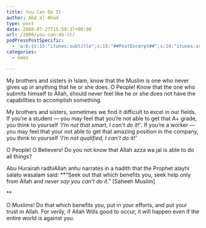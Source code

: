 ```yaml
---
title: You Can Do It
author: Abd al-Ahad
type: post
date: 2008-07-27T15:59:37+00:00
url: /2008/you-can-do-it/
podPressPostSpecific:
  - 'a:6:{s:15:"itunes:subtitle";s:15:"##PostExcerpt##";s:14:"itunes:summary";s:15:"##PostExcerpt##";s:15:"itunes:keywords";s:17:"##WordPressCats##";s:13:"itunes:author";s:10:"##Global##";s:15:"itunes:explicit";s:2:"No";s:12:"itunes:block";s:2:"No";}'
categories:
  - Gems

---
```

My brothers and sisters in Islam, know that the Muslim is one who never gives up in anything that he or she does. O People! Know that the one who submits himself to Allah, should never feel like he or she does not have the capabilities to accomplish something.

My brothers and sisters, sometimes we find it difficult to excel in our fields. If you&#8217;re a student &#8212; you may feel that you&#8217;re not able to get that A+ grade, you think to yourself _&#8216;I&#8217;m not that smart, I can&#8217;t do it!&#8217;_. If you&#8217;re a worker &#8212; you may feel that your not able to get that amazing position in the company, you think to yourself _&#8216;I&#8217;m not qualified, I can&#8217;t do it!&#8217;_ 

O People! O Believers! Do you not know that Allah azza wa jal is able to do all things?

Abu Hurairah radhiAllah anhu narrates in a hadith that the Prophet alayhi salatu wasalam said: **&#8220;Seek out that which benefits you, seek help only from Allah and _never say you can&#8217;t do it_.&#8221; [Saheeh Muslim]
  
** 

O Muslims! Do that which benefits you, put in your efforts, and put your trust in Allah. For verily, if Allah Wills good to occur, it will happen even if the entire world is against you.